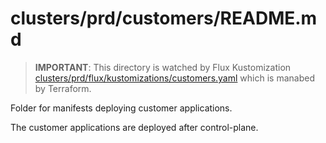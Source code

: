 # clusters/prd/customers/README.md

> **IMPORTANT**: This directory is watched by Flux Kustomization [clusters/prd/flux/kustomizations/customers.yaml](../../clusters/prd/flux/clusters/prd/flux/kustomizations/customers.yaml) which is manabed by Terraform.

Folder for manifests deploying customer applications.

The customer applications are deployed after control-plane.
